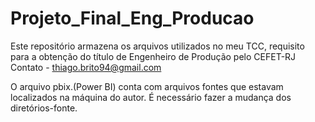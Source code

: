 # Projeto_Final_Eng_Producao
Este repositório armazena os arquivos utilizados no meu TCC, requisito para a obtenção do título de Engenheiro de Produção pelo CEFET-RJ
Contato - thiago.brito94@gmail.com

O arquivo pbix.(Power BI) conta com arquivos fontes que estavam localizados na máquina do autor. É necessário fazer a mudança dos diretórios-fonte.
